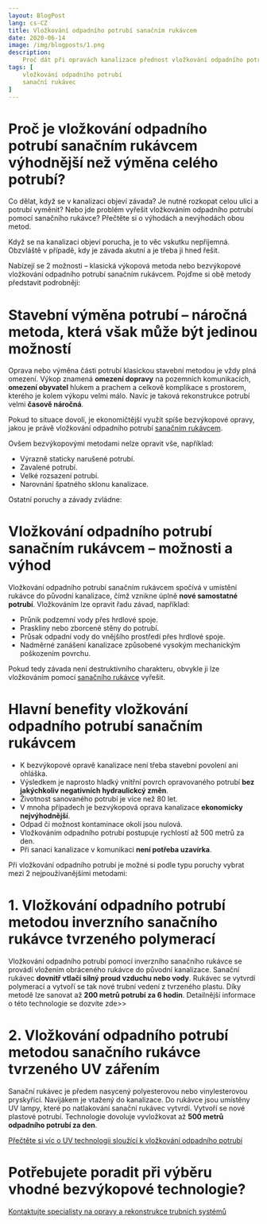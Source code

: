 ```yaml
---
layout: BlogPost
lang: cs-CZ
title: Vložkování odpadního potrubí sanačním rukávcem
date: 2020-06-14
image: /img/blogposts/1.png
description:
    Proč dát při opravách kanalizace přednost vložkování odpadního potrubí sanačním rukávcem před klasickým výkopem? ✔ Jaké jsou výhody, nevýhody a speciální metody? Čtěte na blogu.
tags: [
    vložkování odpadního potrubí
    sanační rukávec
]
---
```


# Proč je vložkování odpadního potrubí sanačním rukávcem výhodnější než výměna celého potrubí?
Co dělat, když se v kanalizaci objeví závada? Je nutné rozkopat celou ulici a potrubí vyměnit? Nebo jde problém vyřešit vložkováním odpadního potrubí pomocí sanačního rukávce? Přečtěte si o výhodách a nevýhodách obou metod. 

Když se na kanalizaci objeví porucha, je to věc vskutku nepříjemná. Obzvláště v případě, kdy je závada akutní a je třeba ji hned řešit. 

Nabízejí se 2 možnosti – klasická výkopová metoda nebo bezvýkopové vložkování odpadního potrubí sanačním rukávcem. Pojďme si obě metody představit podrobněji:

# Stavební výměna potrubí – náročná metoda, která však může být jedinou možností
Oprava nebo výměna části potrubí klasickou stavební metodou je vždy plná omezení. Výkop znamená **omezení dopravy** na pozemních komunikacích, **omezení obyvatel** hlukem a prachem a celkově komplikace s prostorem, kterého je kolem výkopu velmi málo. Navíc je taková rekonstrukce potrubí velmi **časově náročná**.

Pokud to situace dovolí, je ekonomičtější využít spíše bezvýkopové opravy, jakou je právě vložkování odpadního potrubí [sanačním rukávcem](https://bmh.cz/sluzby/kanalizace/lokalni-opravy/sanacnim-rukavcem/). 

Ovšem bezvýkopovými metodami nelze opravit vše, například:
+ Výrazně staticky narušené potrubí. 
+ Zavalené potrubí. 
+ Velké rozsazení potrubí. 
+ Narovnání špatného sklonu kanalizace. 


Ostatní poruchy a závady zvládne:

# Vložkování odpadního potrubí sanačním rukávcem – možnosti a výhod
Vložkování odpadního potrubí sanačním rukávcem spočívá v umístění rukávce do původní kanalizace, čímž vznikne úplně **nové samostatné potrubí**. Vložkováním lze opravit řadu závad, například:
+ Průnik podzemní vody přes hrdlové spoje.
+ Praskliny nebo zborcené stěny do potrubí.
+ Průsak odpadní vody do vnějšího prostředí přes hrdlové spoje.
+ Nadměrné zanášení kanalizace způsobené vysokým mechanickým poškozením povrchu.

Pokud tedy závada není destruktivního charakteru, obvykle ji lze vložkováním pomocí [sanačního rukávce](https://bmh.cz/sluzby/kanalizace/lokalni-opravy/sanacnim-rukavcem/) vyřešit. 

# Hlavní benefity vložkování odpadního potrubí sanačním rukávcem
+ K bezvýkopové opravě kanalizace není třeba stavební povolení ani ohláška.
+ Výsledkem je naprosto hladký vnitřní povrch opravovaného potrubí **bez jakýchkoliv negativních hydraulickcý změn**.
+ Životnost sanovaného potrubí je více než 80 let.
+ V mnoha případech je bezvýkopová oprava kanalizace **ekonomicky nejvýhodnější**.
+ Odpad či možnost kontaminace okolí jsou nulová.
+ Vložkováním odpadního potrubí postupuje rychlostí až 500 metrů za den.
+ Při sanaci kanalizace v komunikaci **není potřeba uzavírka**.

Při vložkování odpadního potrubí je možné si podle typu poruchy vybrat mezi 2 nejpoužívanějšími metodami:

# 1. Vložkování odpadního potrubí metodou inverzního sanačního rukávce tvrzeného polymerací
Vložkování odpadního potrubí pomocí inverzního sanačního rukávce se provádí vložením obráceného rukávce do původní kanalizace. Sanační rukávec **dovnitř vtlačí silný proud vzduchu nebo vody**. Rukávec se vytvrdí polymerací a vytvoří se tak nové trubní vedení z tvrzeného plastu. Díky metodě lze sanovat až **200 metrů potrubí za 6 hodin**. 
Detailnější informace o této technologie se dozvíte zde>>

# 2. Vložkování odpadního potrubí metodou sanačního rukávce tvrzeného UV zářením
Sanační rukávec je předem nasycený polyesterovou nebo vinylesterovou pryskyřicí. Navijákem je vtažený do kanalizace. Do rukávce jsou umístěny UV lampy, které po natlakování sanační rukávec vytvrdí. Vytvoří se nové plastové potrubí. Technologie dovoluje vyvložkovat až **500 metrů odpadního potrubí za den**. 

[Přečtěte si víc o UV technologii sloužící k vložkování odpadního potrubí](https://bmh.cz/sluzby/kanalizace/uv-liner/)

# Potřebujete poradit při výběru vhodné bezvýkopové technologie?

[Kontaktujte specialisty na opravy a rekonstrukce trubních systémů](https://bmh.cz/kontakt/)

